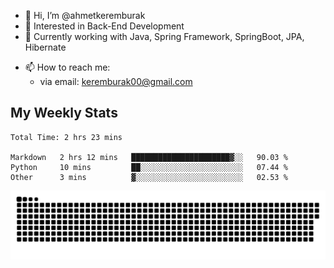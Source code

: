 - 👋 Hi, I’m @ahmetkeremburak
- 👀 Interested in Back-End Development
- 🌱 Currently working with Java, Spring Framework, SpringBoot, JPA, Hibernate
<!---
- :book: Currently reading "[Guin Saga](https://en.wikipedia.org/wiki/Guin_Saga)"
- :tv: Currently playing "[KartRider: Drift](https://store.steampowered.com/app/1184140/KartRider_Drift/)"
--->
- 📫 How to reach me:  
  - via email: keremburak00@gmail.com
<!---
- 💞️ I’m looking to collaborate on ...
--->

<!---
ahmetkeremburak/ahmetkeremburak is a ✨ special ✨ repository because its `README.md` (this file) appears on your GitHub profile.
You can click the Preview link to take a look at your changes.
--->
## My Weekly Stats
<!--START_SECTION:waka-->

```text
Total Time: 2 hrs 23 mins

Markdown   2 hrs 12 mins   ██████████████████████▓░░   90.03 %
Python     10 mins         ██░░░░░░░░░░░░░░░░░░░░░░░   07.44 %
Other      3 mins          ▓░░░░░░░░░░░░░░░░░░░░░░░░   02.53 %
```

<!--END_SECTION:waka-->

<!---
![visitors](https://visitor-badge.glitch.me/badge?page_id=ahmetkeremburak&left_color=red&right_color=green) 
--->

<a href="https://github.com/ahmetkeremburak"><img src="contributions.svg"></a>

